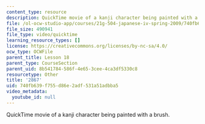 ```yaml
---
content_type: resource
description: QuickTime movie of a kanji character being painted with a brush.
file: /ol-ocw-studio-app/courses/21g-504-japanese-iv-spring-2009/740fb639f755d86e2adf531a51adbba5_2867.mov
file_size: 490941
file_type: video/quicktime
learning_resource_types: []
license: https://creativecommons.org/licenses/by-nc-sa/4.0/
ocw_type: OCWFile
parent_title: Lesson 18
parent_type: CourseSection
parent_uid: 8b541784-586f-4e65-3cee-4ca3df5330c8
resourcetype: Other
title: '2867'
uid: 740fb639-f755-d86e-2adf-531a51adbba5
video_metadata:
  youtube_id: null
---
```

QuickTime movie of a kanji character being painted with a brush.